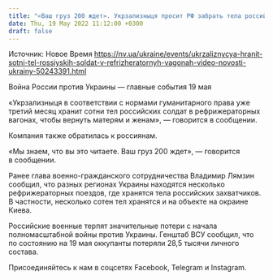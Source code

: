 ```yaml
---
title: "«Ваш груз 200 ждет». Укрзализныця просит РФ забрать тела российских солдат, которые уже три месяца хранятся в рефрижераторных вагонах"
date: Thu, 19 May 2022 11:12:00 +0300
draft: false
---
```

Источник: Новое Время https://nv.ua/ukraine/events/ukrzaliznycya-hranit-sotni-tel-rossiyskih-soldat-v-refrizheratornyh-vagonah-video-novosti-ukrainy-50243391.html


Война России против Украины — главные события 19 мая

«Укрзализныця в соответствии с нормами гуманитарного права уже третий месяц хранит сотни тел российских солдат в рефрижераторных вагонах, чтобы вернуть матерям и женам», — говорится в сообщении.

Компания также обратилась к россиянам.

«Мы знаем, что вы это читаете. Ваш груз 200 ждет», — говорится в сообщении.

Ранее глава военно-гражданского сотрудничества Владимир Лямзин сообщил, что разных регионах Украины находятся несколько рефрижераторных поездов, где хранятся тела российских захватчиков. В частности, несколько сотен тел хранятся и на объекте на окраине Киева.

Российские военные терпят значительные потери с начала полномасштабной войны против Украины. Генштаб ВСУ сообщил, что по состоянию на 19 мая оккупанты потеряли 28,5 тысячи личного состава.

Присоединяйтесь к нам в соцсетях Facebook, Telegram и Instagram.
